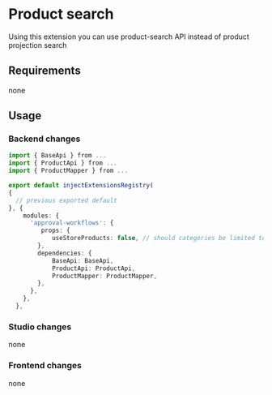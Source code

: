 # Product search
Using this extension you can use product-search API instead of product projection search

## Requirements
none

## Usage

### Backend changes

```ts
import { BaseApi } from ...
import { ProductApi } from ...
import { ProductMapper } from ...

export default injectExtensionsRegistry(
{
  // previous exported default
}, {
    modules: {
      'approval-workflows': {
         props: {
            useStoreProducts: false, // should categories be limited to current session-store's products
        },
        dependencies: {
            BaseApi: BaseApi,
            ProductApi: ProductApi,
            ProductMapper: ProductMapper,
        },
      },
    },
  },

```

### Studio changes
none

### Frontend changes
none